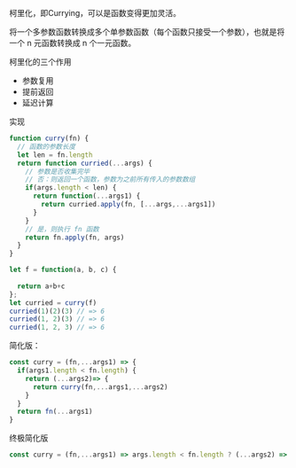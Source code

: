 
柯里化，即Currying，可以是函数变得更加灵活。

将一个多参数函数转换成多个单参数函数（每个函数只接受一个参数），也就是将一个 n 元函数转换成 n 个一元函数。


柯里化的三个作用
* 参数复用 
* 提前返回 
* 延迟计算



实现
```js
function curry(fn) {
  // 函数的参数长度
  let len = fn.length
  return function curried(...args) {
    // 参数是否收集完毕
    // 否：则返回一个函数，参数为之前所有传入的参数数组
    if(args.length < len) {
      return function(...args1) {
        return curried.apply(fn, [...args,...args1])
      }
    }
    // 是，则执行 fn 函数
    return fn.apply(fn, args)
  }
}

let f = function(a, b, c) {
 
  return a+b+c
};
let curried = curry(f)
curried(1)(2)(3) // => 6
curried(1, 2)(3) // => 6
curried(1, 2, 3) // => 6
```

简化版：
```js
const curry = (fn,...args1) => {
  if(args1.length < fn.length) {
    return (...args2)=> {
      return curry(fn,...args1,...args2)
    }
  }
  return fn(...args1)
}
```

终极简化版
```js
const curry = (fn,...args1) => args.length < fn.length ? (...args2) => curry(fn,...args1,...args2) : fn(...args1)
```

